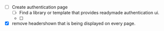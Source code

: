 - [ ] Create authentication page
  - [ ] Find a library or template that provides readymade authentication ui.
  - [ ]
- [x] remove headershown that is being displayed on every page.